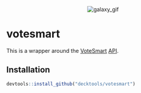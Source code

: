 
<p align="center">

<img src="https://media.giphy.com/media/pD4mUFQR0ovmg/giphy.gif" alt="galaxy_gif">

</p>

# votesmart

This is a wrapper around the
[VoteSmart](https://justfacts.votesmart.org/)
[API](http://api.votesmart.org/docs/).

## Installation

``` r
devtools::install_github("decktools/votesmart")
```
